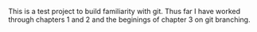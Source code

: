 This is a test project to build familiarity with git.
Thus far I have worked through chapters 1 and 2 and the beginings of chapter 3 on git branching.
